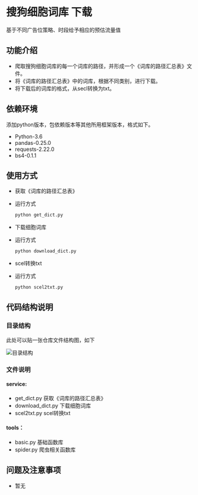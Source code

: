 # 搜狗细胞词库 下载
基于不同广告位策略、时段给予相应的预估流量值

## 功能介绍
- 爬取搜狗细胞词库的每一个词库的路径，并形成一个《词库的路径汇总表》文件。
- 将《词库的路径汇总表》中的词库，根据不同类别，进行下载。
- 将下载后的词库的格式，从secl转换为txt。

## 依赖环境
添加python版本，包依赖版本等其他所用框架版本，格式如下。
- Python-3.6
- pandas-0.25.0
- requests-2.22.0
- bs4-0.1.1

## 使用方式
- 获取《词库的路径汇总表》
- 运行方式

    ```bash
    python get_dict.py
    ```   
- 下载细胞词库
- 运行方式

    ```bash
    python download_dict.py
    ```
- scel转换txt
- 运行方式

    ```bash
    python scel2txt.py
    ```

## 代码结构说明
### 目录结构
此处可以贴一张仓库文件结构图，如下

![目录结构](https://git.shunwang.com/dc-platform/computational-advertising/raw/dev/trafficPrediction/img/structure.png)

    
### 文件说明
#### service:
- get_dict.py
  获取《词库的路径汇总表》
- download_dict.py
  下载细胞词库
- scel2txt.py
  scel转换txt

#### tools：
- basic.py
  基础函数库
- spider.py
  爬虫相关函数库

## 问题及注意事项
- 暂无

